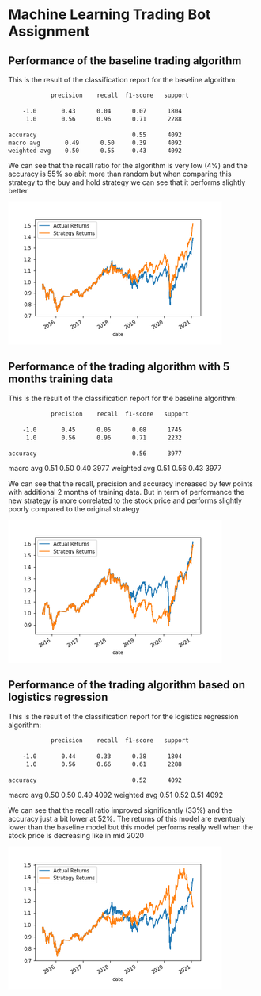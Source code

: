 # Machine Learning Trading Bot Assignment

## Performance of the baseline trading algorithm
This is the result of the classification report for the baseline algorithm:

                precision    recall  f1-score   support

        -1.0       0.43      0.04      0.07      1804
         1.0       0.56      0.96      0.71      2288

    accuracy                           0.55      4092
    macro avg       0.49      0.50     0.39      4092
    weighted avg    0.50      0.55     0.43      4092

We can see that the recall ratio for the algorithm is very low (4%) and the accuracy is 55% so abit more than random but when comparing this strategy to the buy and hold strategy we can see that it performs slightly better

![Original model performance](original_model_returns.png "Original model performance")

## Performance of the trading algorithm with 5 months training data
This is the result of the classification report for the baseline algorithm:

                precision    recall  f1-score   support

        -1.0       0.45      0.05      0.08      1745
         1.0       0.56      0.96      0.71      2232

    accuracy                           0.56      3977
   macro avg       0.51      0.50      0.40      3977
weighted avg       0.51      0.56      0.43      3977

We can see that the recall, precision and accuracy increased by few points with additional 2 months of training data. But in term of performance the new strategy is more correlated to the stock price and performs slightly poorly compared to the original strategy

![Five months model performance](5_months_model_returns.png "Five months model performance")


## Performance of the trading algorithm based on logistics regression
This is the result of the classification report for the logistics regression algorithm:

                precision    recall  f1-score   support

        -1.0       0.44      0.33      0.38      1804
         1.0       0.56      0.66      0.61      2288

    accuracy                           0.52      4092
   macro avg       0.50      0.50      0.49      4092
weighted avg       0.51      0.52      0.51      4092

We can see that the recall ratio improved significantly (33%) and the accuracy just a bit lower at 52%. The returns of this model are eventualy lower than the baseline model but this model performs really well when the stock price is decreasing like in mid 2020

![Logistics Regression model performance](logistics_regression_returns.png "Logistics Regression model performance")

